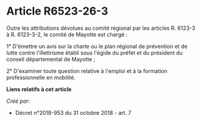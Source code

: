 # Article R6523-26-3

Outre les attributions dévolues au comité régional par les articles R. 6123-3 à R. 6123-3-2, le comité de Mayotte est
chargé :

1° D'émettre un avis sur la charte ou le plan régional de prévention et de lutte contre l'illettrisme établi sous l'égide du
préfet et du président du conseil départemental de Mayotte ;

2° D'examiner toute question relative à l'emploi et à la formation professionnelle en mobilité.

**Liens relatifs à cet article**

_Créé par_:

  - Décret n°2018-953 du 31 octobre 2018 - art. 7
